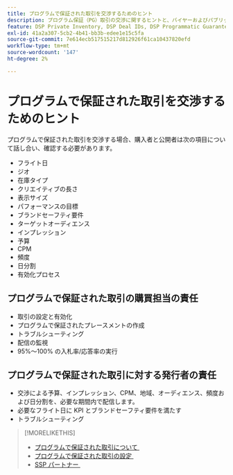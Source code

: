 ```yaml
---
title: プログラムで保証された取引を交渉するためのヒント
description: プログラム保証（PG）取引の交渉に関するヒントと、バイヤーおよびパブリッシャーの責任のリストを説明します。
feature: DSP Private Inventory, DSP Deal IDs, DSP Programmatic Guaranteed Deals
exl-id: 41a2a307-5cb2-4b41-bb3b-edee1e15c5fa
source-git-commit: 7e614ecb517515217d812926f61ca10437820efd
workflow-type: tm+mt
source-wordcount: '147'
ht-degree: 2%

---
```


# プログラムで保証された取引を交渉するためのヒント

プログラムで保証された取引を交渉する場合、購入者と公開者は次の項目について話し合い、確認する必要があります。

* フライト日
* ジオ
* 在庫タイプ
* クリエイティブの長さ
* 表示サイズ
* パフォーマンスの目標
* ブランドセーフティ要件
* ターゲットオーディエンス
* インプレッション
* 予算
* CPM
* 頻度
* 日分割
* 有効化プロセス

## プログラムで保証された取引の購買担当の責任

* 取引の設定と有効化
* プログラムで保証されたプレースメントの作成
* トラブルシューティング
* 配信の監視
* 95%～100% の入札率/応答率の実行

## プログラムで保証された取引に対する発行者の責任

* 交渉による予算、インプレッション、CPM、地域、オーディエンス、頻度および日分割を、必要な期間内で配信します。
* 必要なフライト日に KPI とブランドセーフティ要件を満たす
* トラブルシューティング

>[!MORELIKETHIS]
>
>* [&#x200B; プログラムで保証された取引について &#x200B;](programmatic-guaranteed-about.md)
>* [&#x200B; プログラムで保証された取引の設定 &#x200B;](programmatic-guaranteed-set-up.md)
>* [SSP パートナー &#x200B;](ssp-partners.md)

